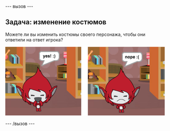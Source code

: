\--- вызов \---

## Задача: изменение костюмов

Можете ли вы изменить костюмы своего персонажа, чтобы они ответили на ответ игрока?

![Скриншот](images/brain-costume.png)

\--- /вызов \---